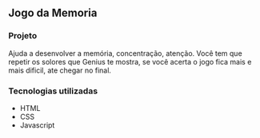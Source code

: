 ## Jogo da Memoria

### Projeto
Ajuda a desenvolver a memória, concentração, atenção. Você tem que repetir os solores que Genius te mostra, se você acerta o jogo fica mais e mais dificil, ate chegar no final.


### Tecnologias utilizadas
* HTML
* CSS
* Javascript
